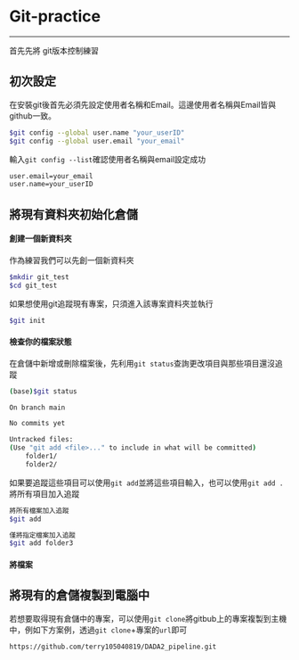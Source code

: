 # Git-practice
---
首先先將
git版本控制練習

初次設定
---
在安裝git後首先必須先設定使用者名稱和Email。這邊使用者名稱與Email皆與github一致。
```sh
$git config --global user.name "your_userID"
$git config --global user.email "your_email"
```
輸入`git config --list`確認使用者名稱與email設定成功
```sh
user.email=your_email
user.name=your_userID
```
將現有資料夾初始化倉儲
---
#### 創建一個新資料夾
作為練習我們可以先創一個新資料夾
```sh
$mkdir git_test
$cd git_test
```

如果想使用git追蹤現有專案，只須進入該專案資料夾並執行
```sh
$git init
```
#### 檢查你的檔案狀態
在倉儲中新增或刪除檔案後，先利用`git status`查詢更改項目與那些項目還沒追蹤
```sh
(base)$git status

On branch main

No commits yet

Untracked files:
(Use "git add <file>..." to include in what will be committed)
    folder1/
    folder2/
```

如果要追蹤這些項目可以使用`git add`並將這些項目輸入，也可以使用`git add .`將所有項目加入追蹤
```sh
將所有檔案加入追蹤
$git add

僅將指定檔案加入追蹤
$git add folder3
``` 

#### 將檔案










將現有的倉儲複製到電腦中
---
若想要取得現有倉儲中的專案，可以使用`git clone`將gitbub上的專案複製到主機中，例如下方案例，透過`git clone`+專案的`url`即可
```sh
https://github.com/terry105040819/DADA2_pipeline.git
```
